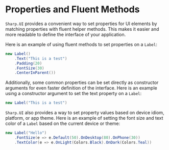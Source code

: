 # Properties and Fluent Methods

`Sharp.UI` provides a convenient way to set properties for UI elements by matching properties with fluent helper methods. This makes it easier and more readable to define the interface of your application.

Here is an example of using fluent methods to set properties on a `Label`:

```cs
new Label()
    .Text("This is a test")
    .Padding(20)
    .FontSize(30)
    .CenterInParent())
```

Additionally, some common properties can be set directly as constructor arguments for even faster definition of the interface. Here is an example using a constructor argument to set the text property on a `Label`:

```cs
new Label("This is a test")
```

`Sharp.UI` also provides a way to set property values based on device idiom, platform, or app theme. Here is an example of setting the font size and text color of a `Label` based on the current device or theme:

```cs
new Label("Hello")
    .FontSize(e => e.Default(50).OnDesktop(80).OnPhone(30))
    .TextColor(e => e.OnLight(Colors.Black).OnDark(Colors.Teal))
```